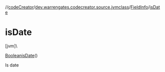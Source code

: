 //[codeCreator](../../../index.md)/[dev.warrengates.codecreator.source.jvmclass](../index.md)/[FieldInfo](index.md)/[isDate](is-date.md)

# isDate

[jvm]\

[Boolean](https://docs.oracle.com/javase/8/docs/api/java/lang/Boolean.html)[isDate](is-date.md)()

Is date
